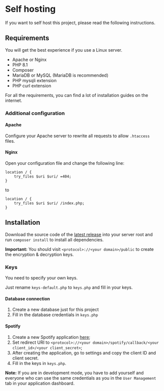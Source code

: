 # Self hosting

If you want to self host this project, please read the following instructions.

## Requirements

You will get the best experience if you use a Linux server.

- Apache or Nginx
- PHP 8.1
- Composer
- MariaDB or MySQL (MariaDB is recommended)
- PHP mysqli extension
- PHP curl extension

For all the requirements, you can find a lot of installation guides on the internet.

### Additional configuration

#### Apache

Configure your Apache server to rewrite all requests to allow `.htaccess` files.

#### Nginx

Open your configuration file and change the following line:

```nginx
location / {
    try_files $uri $uri/ =404;
}
```

to

```nginx
location / {
    try_files $uri $uri/ /index.php;
}
```

## Installation

Download the source code of the [latest release](https://github.com/Le0X8/additional-readme-stats/releases/latest) into your server root and run `composer install` to install all dependencies.

**Important:**
You should visit `<protocol>://<your domain>/public` to create the encryption & decryption keys.

### Keys

You need to specify your own keys.

Just rename `keys-default.php` to `keys.php` and fill in your keys.

#### Database connection

1. Create a new database just for this project
2. Fill in the database credentials in `keys.php`

#### Spotify

1. Create a new Spotify application [here](https://developer.spotify.com/dashboard/create);
2. Set redirect URI to `<protocol>://<your domain>/spotify/callback/<your client_id>/<your client_secret>`;
3. After creating the application, go to settings and copy the client ID and client secret.
4. Fill in the keys in `keys.php`.

**Note:**
If you are in development mode, you have to add yourself and everyone who can use the same credentials as you in the `User Management` tab in your application dashboard.
